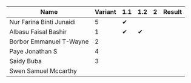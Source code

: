 |Name                              |Variant| 1.1 | 1.2 | 2 | Result |
|----------------------------------|-------|-----|-----|-----|----|
|Nur Farina Binti Junaidi          | 5     | ✔  |    |    |    |  
|Albasu Faisal Bashir              | 1     | ✔  | ✔ |    |    |  
|Borbor Emmanuel T-Wayne           | 2     |    |    |    |    |        
|Paye Jonathan S                   | 4     |    |    |    |    |     
|Saidy Buba                        | 3     |    |    |    |    |    
|Swen Samuel Mccarthy              |       |    |    |    |    |   
